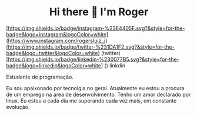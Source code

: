 <h1 align="center">
  Hi there 👋 I'm Roger
</h1>

[https://img.shields.io/badge/instagram-%23E4405F.svg?&style=for-the-badge&logo=instagram&logoColor=white] (https://www.instagram.com/rogersluiz_/)
[https://img.shields.io/badge/twitter-%231DA1F2.svg?&style=for-the-badge&logo=twitter&logoColor=white] (twitter)
[https://img.shields.io/badge/linkedin-%230077B5.svg?&style=for-the-badge&logo=linkedin&logoColor=white] () linkdin

Estudante de programação.

Eu sou apaixonado por tecnolgia no geral. Atualmente eu estou a procura de um emprego na área de desenvolvimento. Tenho um amor declarado por linux. Eu estou a cada dia me superando cada vez mais, em constante evolução.
